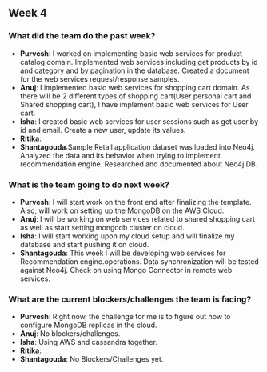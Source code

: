 ## Week 4

### What did the team do the past week?
* **Purvesh**: I worked on implementing basic web services for product catalog domain. Implemented web services including get products by id and category and by pagination in the database. Created a document for the web services request/response samples.
* **Anuj**: I implemented basic web services for shopping cart domain. As there will be 2 different types of shopping cart(User personal cart and Shared shopping cart), I have implement basic web services for User cart.
* **Isha**: I created basic web services for user sessions such as get user by id and email. Create a new user, update its values. 
* **Ritika**:
* **Shantagouda**:Sample Retail application dataset was loaded into Neo4j. Analyzed the data and its behavior when trying to implement recommendation engine. Researched and documented about Neo4j DB. 

### What is the team going to do next week?
* **Purvesh**: I will start work on the front end after finalizing the template. Also, will work on setting up the MongoDB on the AWS Cloud.
* **Anuj**: I will be working on web services related to shared shopping cart as well as start setting mongodb cluster on cloud.
* **Isha**: I will start working upon my cloud setup and will finalize my database and start pushing it on cloud.
* **Shantagouda**: This week I will be developing web services for Recommendation engine.operations. Data synchronization will be tested against Neo4j. Check on using Mongo Connector in remote web services.

### What are the current blockers/challenges the team is facing?
* **Purvesh**: Right now, the challenge for me is to figure out how to configure MongoDB replicas in the cloud.
* **Anuj**: No blockers/challenges.
* **Isha**: Using AWS and cassandra together.
* **Ritika**:
* **Shantagouda**: No Blockers/Challenges yet.
